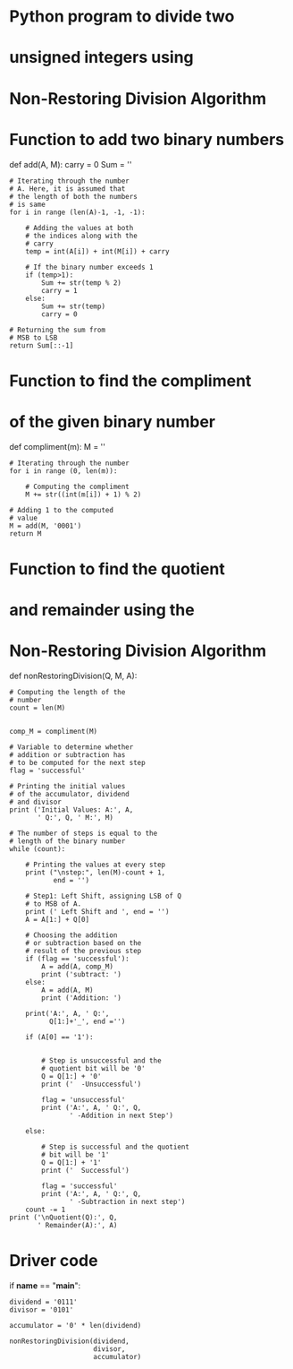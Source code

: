 # Python program to divide two 
# unsigned integers using 
# Non-Restoring Division Algorithm
  
# Function to add two binary numbers
def add(A, M):
    carry = 0
    Sum = ''
  
    # Iterating through the number
    # A. Here, it is assumed that 
    # the length of both the numbers
    # is same
    for i in range (len(A)-1, -1, -1):
  
        # Adding the values at both 
        # the indices along with the 
        # carry
        temp = int(A[i]) + int(M[i]) + carry
  
        # If the binary number exceeds 1
        if (temp>1):
            Sum += str(temp % 2)
            carry = 1
        else:
            Sum += str(temp)
            carry = 0
  
    # Returning the sum from 
    # MSB to LSB
    return Sum[::-1]    
  
# Function to find the compliment
# of the given binary number
def compliment(m):
    M = ''
  
    # Iterating through the number
    for i in range (0, len(m)):
  
        # Computing the compliment
        M += str((int(m[i]) + 1) % 2)
  
    # Adding 1 to the computed 
    # value
    M = add(M, '0001')
    return M
      
# Function to find the quotient
# and remainder using the 
# Non-Restoring Division Algorithm
def nonRestoringDivision(Q, M, A):
      
    # Computing the length of the
    # number
    count = len(M)
  
  
    comp_M = compliment(M)
  
    # Variable to determine whether 
    # addition or subtraction has 
    # to be computed for the next step
    flag = 'successful'    
  
    # Printing the initial values
    # of the accumulator, dividend
    # and divisor
    print ('Initial Values: A:', A, 
           ' Q:', Q, ' M:', M)
      
    # The number of steps is equal to the 
    # length of the binary number
    while (count):
  
        # Printing the values at every step
        print ("\nstep:", len(M)-count + 1, 
               end = '')
          
        # Step1: Left Shift, assigning LSB of Q 
        # to MSB of A.
        print (' Left Shift and ', end = '')
        A = A[1:] + Q[0]
  
        # Choosing the addition
        # or subtraction based on the
        # result of the previous step
        if (flag == 'successful'):
            A = add(A, comp_M)
            print ('subtract: ')
        else:
            A = add(A, M)
            print ('Addition: ')
              
        print('A:', A, ' Q:', 
              Q[1:]+'_', end ='')
          
        if (A[0] == '1'):
  
  
            # Step is unsuccessful and the 
            # quotient bit will be '0'
            Q = Q[1:] + '0'
            print ('  -Unsuccessful')
  
            flag = 'unsuccessful'
            print ('A:', A, ' Q:', Q, 
                   ' -Addition in next Step')
              
        else:
  
            # Step is successful and the quotient 
            # bit will be '1'
            Q = Q[1:] + '1'
            print ('  Successful')
  
            flag = 'successful'
            print ('A:', A, ' Q:', Q, 
                   ' -Subtraction in next step')
        count -= 1
    print ('\nQuotient(Q):', Q, 
           ' Remainder(A):', A)
  
# Driver code
if __name__ == "__main__":
   
    dividend = '0111'
    divisor = '0101'
   
    accumulator = '0' * len(dividend)
   
    nonRestoringDivision(dividend,
                         divisor, 
                         accumulator)
